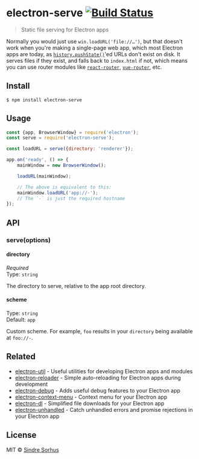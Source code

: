 # electron-serve [![Build Status](https://travis-ci.org/sindresorhus/electron-serve.svg?branch=master)](https://travis-ci.org/sindresorhus/electron-serve)

> Static file serving for Electron apps

Normally you would just use `win.loadURL('file://…')`, but that doesn't work when you're making a single-page web app, which most Electron apps are today, as [`history.pushState()`](https://developer.mozilla.org/en-US/docs/Web/API/History_API)'ed URLs don't exist on disk. It serves files if they exist, and falls back to `index.html` if not, which means you can use router modules like [`react-router`](https://github.com/ReactTraining/react-router), [`vue-router`](https://github.com/vuejs/vue-router), etc.


## Install

```
$ npm install electron-serve
```


## Usage

```js
const {app, BrowserWindow} = require('electron');
const serve = require('electron-serve');

const loadURL = serve({directory: 'renderer'});

app.on('ready', () => {
	mainWindow = new BrowserWindow();

	loadURL(mainWindow);

	// The above is equivalent to this:
	mainWindow.loadURL('app://-');
	// The `-` is just the required hostname
});
```


## API

### serve(options)

#### directory

*Required*<br>
Type: `string`

The directory to serve, relative to the app root directory.

#### scheme

Type: `string`<br>
Default: `app`

Custom scheme. For example, `foo` results in your `directory` being available at `foo://-`.


## Related

- [electron-util](https://github.com/sindresorhus/electron-util) - Useful utilities for developing Electron apps and modules
- [electron-reloader](https://github.com/sindresorhus/electron-reloader) - Simple auto-reloading for Electron apps during development
- [electron-debug](https://github.com/sindresorhus/electron-debug) - Adds useful debug features to your Electron app
- [electron-context-menu](https://github.com/sindresorhus/electron-context-menu) - Context menu for your Electron app
- [electron-dl](https://github.com/sindresorhus/electron-dl) - Simplified file downloads for your Electron app
- [electron-unhandled](https://github.com/sindresorhus/electron-unhandled) - Catch unhandled errors and promise rejections in your Electron app


## License

MIT © [Sindre Sorhus](https://sindresorhus.com)
